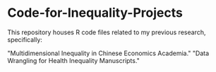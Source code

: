 # Code-for-Inequality-Projects
This repository houses R code files related to my previous research, specifically:

"Multidimensional Inequality in Chinese Economics Academia."
"Data Wrangling for Health Inequality Manuscripts."
